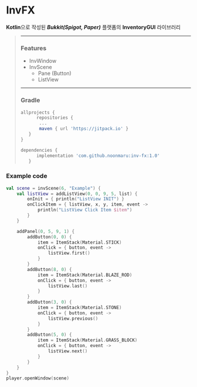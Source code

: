 # InvFX
**Kotlin**으로 작성된 ***Bukkit(Spigot, Paper)*** 플랫폼의 **InventoryGUI** 라이브러리

> ---
> ### Features
> * InvWindow
> * InvScene
>     * Pane (Button)
>    * ListView
> ---
> ### Gradle
>```groovy
>allprojects {
>       repositories {
>        ...
>        maven { url 'https://jitpack.io' }
>    }
>}
>```
>```groovy
>dependencies {
>    	implementation 'com.github.noonmaru:inv-fx:1.0'
>    }
>```
 ### Example code
```kotlin
val scene = invScene(6, "Example") {
    val listView = addListView(0, 0, 9, 5, list) {
        onInit = { println("ListView INIT") }
        onClickItem = { listView, x, y, item, event ->
            println("ListView Click Item $item")
        }
    }

    addPanel(0, 5, 9, 1) {
        addButton(0, 0) {
            item = ItemStack(Material.STICK)
            onClick = { button, event ->
                listView.first()
            }
        }
        addButton(8, 0) {
            item = ItemStack(Material.BLAZE_ROD)
            onClick = { button, event ->
                listView.last()
            }
        }
        addButton(3, 0) {
            item = ItemStack(Material.STONE)
            onClick = { button, event ->
                listView.previous()
            }
        }
        addButton(5, 0) {
            item = ItemStack(Material.GRASS_BLOCK)
            onClick = { button, event ->
                listView.next()
            }
        }
    }
}
player.openWindow(scene)
```
